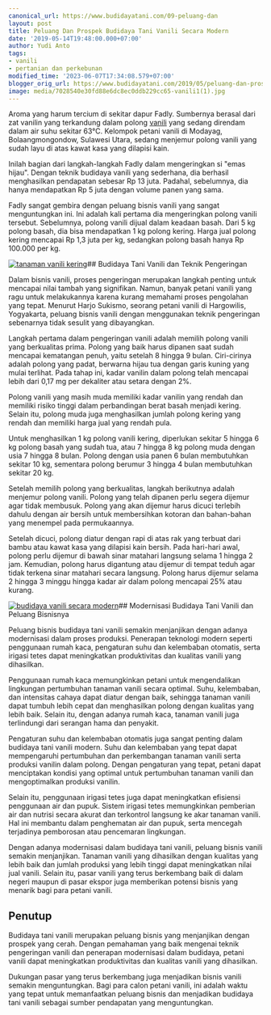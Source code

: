 ```yaml
---
canonical_url: https://www.budidayatani.com/09-peluang-dan
layout: post
title: Peluang Dan Prospek Budidaya Tani Vanili Secara Modern
date: '2019-05-14T19:48:00.000+07:00'
author: Yudi Anto
tags:
- vanili
- pertanian dan perkebunan
modified_time: '2023-06-07T17:34:08.579+07:00'
blogger_orig_url: https://www.budidayatani.com/2019/05/peluang-dan-prospek-budidaya-tani.html
image: media/7028540e30fd88e6dc8ec0ddb229cc65-vanili1(1).jpg
---
```

Aroma yang harum tercium di sekitar dapur Fadly. Sumbernya berasal dari zat vanilin yang terkandung dalam polong [vanili](https://www.budidayatani.com/search/label/vanili) yang sedang direndam dalam air suhu sekitar 63°C. Kelompok petani vanili di Modayag, Bolaangmongondow, Sulawesi Utara, sedang menjemur polong vanili yang sudah layu di atas kawat kasa yang dilapisi kain.

Inilah bagian dari langkah-langkah Fadly dalam mengeringkan si "emas hijau". Dengan teknik budidaya vanili yang sederhana, dia berhasil menghasilkan pendapatan sebesar Rp 13 juta. Padahal, sebelumnya, dia hanya mendapatkan Rp 5 juta dengan volume panen yang sama.

Fadly sangat gembira dengan peluang bisnis vanili yang sangat menguntungkan ini. Ini adalah kali pertama dia mengeringkan polong vanili tersebut. Sebelumnya, polong vanili dijual dalam keadaan basah. Dari 5 kg polong basah, dia bisa mendapatkan 1 kg polong kering. Harga jual polong kering mencapai Rp 1,3 juta per kg, sedangkan polong basah hanya Rp 100.000 per kg.

[![tanaman vanili kering](https://blogger.googleusercontent.com/img/b/R29vZ2xl/AVvXsEiSaij4H37wjg0utUkSDG29Cvn4Cz_tT3AX6SYlisFB1KOuAQk9TIjhNsX96ACooAeNL6_qSWlkG1rSuZDwddBhGaLXDLw2o6F4Jsekx9cF9KgTPYyHydY1k6vGWfIT8CWalJcLSjfYAfXqLi9jiQjxrOsc76IqhILkbKDn2pT9UuBE3jykuB6bUK_7ig/w640-h412/vanili1(1).jpg)](https://blogger.googleusercontent.com/img/b/R29vZ2xl/AVvXsEiSaij4H37wjg0utUkSDG29Cvn4Cz_tT3AX6SYlisFB1KOuAQk9TIjhNsX96ACooAeNL6_qSWlkG1rSuZDwddBhGaLXDLw2o6F4Jsekx9cF9KgTPYyHydY1k6vGWfIT8CWalJcLSjfYAfXqLi9jiQjxrOsc76IqhILkbKDn2pT9UuBE3jykuB6bUK_7ig/s1860/vanili1(1).jpg)## Budidaya Tani Vanili dan Teknik Pengeringan

Dalam bisnis vanili, proses pengeringan merupakan langkah penting untuk mencapai nilai tambah yang signifikan. Namun, banyak petani vanili yang ragu untuk melakukannya karena kurang memahami proses pengolahan yang tepat. Menurut Harjo Sukismo, seorang petani vanili di Hargowilis, Yogyakarta, peluang bisnis vanili dengan menggunakan teknik pengeringan sebenarnya tidak sesulit yang dibayangkan.

Langkah pertama dalam pengeringan vanili adalah memilih polong vanili yang berkualitas prima. Polong yang baik harus dipanen saat sudah mencapai kematangan penuh, yaitu setelah 8 hingga 9 bulan. Ciri-cirinya adalah polong yang padat, berwarna hijau tua dengan garis kuning yang mulai terlihat. Pada tahap ini, kadar vanilin dalam polong telah mencapai lebih dari 0,17 mg per dekaliter atau setara dengan 2%.

Polong vanili yang masih muda memiliki kadar vanilin yang rendah dan memiliki risiko tinggi dalam perbandingan berat basah menjadi kering. Selain itu, polong muda juga menghasilkan jumlah polong kering yang rendah dan memiliki harga jual yang rendah pula.

Untuk menghasilkan 1 kg polong vanili kering, diperlukan sekitar 5 hingga 6 kg polong basah yang sudah tua, atau 7 hingga 8 kg polong muda dengan usia 7 hingga 8 bulan. Polong dengan usia panen 6 bulan membutuhkan sekitar 10 kg, sementara polong berumur 3 hingga 4 bulan membutuhkan sekitar 20 kg.

Setelah memilih polong yang berkualitas, langkah berikutnya adalah menjemur polong vanili. Polong yang telah dipanen perlu segera dijemur agar tidak membusuk. Polong yang akan dijemur harus dicuci terlebih dahulu dengan air bersih untuk membersihkan kotoran dan bahan-bahan yang menempel pada permukaannya.

Setelah dicuci, polong diatur dengan rapi di atas rak yang terbuat dari bambu atau kawat kasa yang dilapisi kain bersih. Pada hari-hari awal, polong perlu dijemur di bawah sinar matahari langsung selama 1 hingga 2 jam. Kemudian, polong harus digantung atau dijemur di tempat teduh agar tidak terkena sinar matahari secara langsung. Polong harus dijemur selama 2 hingga 3 minggu hingga kadar air dalam polong mencapai 25% atau kurang.

[![budidaya vanili secara modern](https://blogger.googleusercontent.com/img/b/R29vZ2xl/AVvXsEhs2hNGW4Jqs7-i0KI_qRNb-tL5JXsSODyMsBWoIHARHzePB6Grfrhae1kqznTvW1pRUjirahxOzeZWo947rdt6fSqydf9Bwq6mN5wEyoZuq9GElOqa9ZrAe3_Pogvdo_QpS4_UQUCVo1w-X9Kh-MN2yJl9-z8N2h7GI5-KFijv-K-Mwk228XdOnWB-JA/w640-h414/vanili(2).jpg)](https://blogger.googleusercontent.com/img/b/R29vZ2xl/AVvXsEhs2hNGW4Jqs7-i0KI_qRNb-tL5JXsSODyMsBWoIHARHzePB6Grfrhae1kqznTvW1pRUjirahxOzeZWo947rdt6fSqydf9Bwq6mN5wEyoZuq9GElOqa9ZrAe3_Pogvdo_QpS4_UQUCVo1w-X9Kh-MN2yJl9-z8N2h7GI5-KFijv-K-Mwk228XdOnWB-JA/s1853/vanili(2).jpg)## Modernisasi Budidaya Tani Vanili dan Peluang Bisnisnya

Peluang bisnis budidaya tani vanili semakin menjanjikan dengan adanya modernisasi dalam proses produksi. Penerapan teknologi modern seperti penggunaan rumah kaca, pengaturan suhu dan kelembaban otomatis, serta irigasi tetes dapat meningkatkan produktivitas dan kualitas vanili yang dihasilkan.

Penggunaan rumah kaca memungkinkan petani untuk mengendalikan lingkungan pertumbuhan tanaman vanili secara optimal. Suhu, kelembaban, dan intensitas cahaya dapat diatur dengan baik, sehingga tanaman vanili dapat tumbuh lebih cepat dan menghasilkan polong dengan kualitas yang lebih baik. Selain itu, dengan adanya rumah kaca, tanaman vanili juga terlindungi dari serangan hama dan penyakit.

Pengaturan suhu dan kelembaban otomatis juga sangat penting dalam budidaya tani vanili modern. Suhu dan kelembaban yang tepat dapat mempengaruhi pertumbuhan dan perkembangan tanaman vanili serta produksi vanilin dalam polong. Dengan pengaturan yang tepat, petani dapat menciptakan kondisi yang optimal untuk pertumbuhan tanaman vanili dan mengoptimalkan produksi vanilin.

Selain itu, penggunaan irigasi tetes juga dapat meningkatkan efisiensi penggunaan air dan pupuk. Sistem irigasi tetes memungkinkan pemberian air dan nutrisi secara akurat dan terkontrol langsung ke akar tanaman vanili. Hal ini membantu dalam penghematan air dan pupuk, serta mencegah terjadinya pemborosan atau pencemaran lingkungan.

Dengan adanya modernisasi dalam budidaya tani vanili, peluang bisnis vanili semakin menjanjikan. Tanaman vanili yang dihasilkan dengan kualitas yang lebih baik dan jumlah produksi yang lebih tinggi dapat meningkatkan nilai jual vanili. Selain itu, pasar vanili yang terus berkembang baik di dalam negeri maupun di pasar ekspor juga memberikan potensi bisnis yang menarik bagi para petani vanili.

## Penutup

Budidaya tani vanili merupakan peluang bisnis yang menjanjikan dengan prospek yang cerah. Dengan pemahaman yang baik mengenai teknik pengeringan vanili dan penerapan modernisasi dalam budidaya, petani vanili dapat meningkatkan produktivitas dan kualitas vanili yang dihasilkan.

Dukungan pasar yang terus berkembang juga menjadikan bisnis vanili semakin menguntungkan. Bagi para calon petani vanili, ini adalah waktu yang tepat untuk memanfaatkan peluang bisnis dan menjadikan budidaya tani vanili sebagai sumber pendapatan yang menguntungkan.

